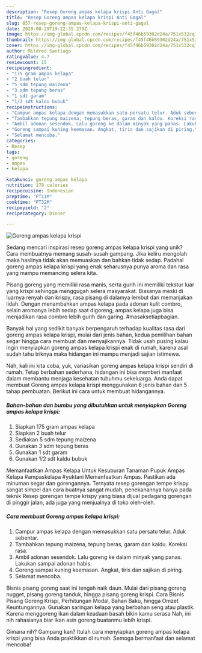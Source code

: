 ```yaml
---
description: "Resep Goreng ampas kelapa krispi Anti Gagal"
title: "Resep Goreng ampas kelapa krispi Anti Gagal"
slug: 857-resep-goreng-ampas-kelapa-krispi-anti-gagal
date: 2020-08-29T19:22:35.279Z
image: https://img-global.cpcdn.com/recipes/f45f46b59302d24a/751x532cq70/goreng-ampas-kelapa-krispi-foto-resep-utama.jpg
thumbnail: https://img-global.cpcdn.com/recipes/f45f46b59302d24a/751x532cq70/goreng-ampas-kelapa-krispi-foto-resep-utama.jpg
cover: https://img-global.cpcdn.com/recipes/f45f46b59302d24a/751x532cq70/goreng-ampas-kelapa-krispi-foto-resep-utama.jpg
author: Mildred Santiago
ratingvalue: 4.7
reviewcount: 15
recipeingredient:
- "175 gram ampas kelapa"
- "2 buah telur"
- "5 sdm tepung maizena"
- "3 sdm tepung beras"
- "1 sdt garam"
- "1/2 sdt kaldu bubuk"
recipeinstructions:
- "Campur ampas kelapa dengan memasukkan satu persatu telur. Aduk sebentar."
- "Tambahkan tepung maizena, tepung beras, garam dan kaldu. Koreksi rasa."
- "Ambil adonan sesendok. Lalu goreng ke dalam minyak yang panas. Lakukan sampai adonan habis."
- "Goreng sampai kuning keemasan. Angkat, tiris dan sajikan di piring."
- "Selamat mencoba."
categories:
- Resep
tags:
- goreng
- ampas
- kelapa

katakunci: goreng ampas kelapa 
nutrition: 178 calories
recipecuisine: Indonesian
preptime: "PT11M"
cooktime: "PT32M"
recipeyield: "2"
recipecategory: Dinner

---
```



![Goreng ampas kelapa krispi](https://img-global.cpcdn.com/recipes/f45f46b59302d24a/751x532cq70/goreng-ampas-kelapa-krispi-foto-resep-utama.jpg)

Sedang mencari inspirasi resep goreng ampas kelapa krispi yang unik? Cara membuatnya memang susah-susah gampang. Jika keliru mengolah maka hasilnya tidak akan memuaskan dan bahkan tidak sedap. Padahal goreng ampas kelapa krispi yang enak seharusnya punya aroma dan rasa yang mampu memancing selera kita.

Pisang goreng yang memiliki rasa manis, serta gurih ini memiliki tekstur luar yang krispi sehingga menggugah selera masyarakat. Biasanya meski di luarnya renyah dan krispy, rasa pisang di dalamya lembut dan memanjakan lidah. Dengan menambahkan ampas kelapa pada adonan kulit combro, selain aromanya lebih sedap saat digoreng, ampas kelapa juga bisa menjadikan rasa combro lebih gurih dan garing. #masaksetiapbagian.

Banyak hal yang sedikit banyak berpengaruh terhadap kualitas rasa dari goreng ampas kelapa krispi, mulai dari jenis bahan, kedua pemilihan bahan segar hingga cara membuat dan menyajikannya. Tidak usah pusing kalau ingin menyiapkan goreng ampas kelapa krispi enak di rumah, karena asal sudah tahu triknya maka hidangan ini mampu menjadi sajian istimewa.


Nah, kali ini kita coba, yuk, variasikan goreng ampas kelapa krispi sendiri di rumah. Tetap berbahan sederhana, hidangan ini bisa memberi manfaat dalam membantu menjaga kesehatan tubuhmu sekeluarga. Anda dapat membuat Goreng ampas kelapa krispi menggunakan 6 jenis bahan dan 5 tahap pembuatan. Berikut ini cara untuk membuat hidangannya.

<!--inarticleads1-->

##### Bahan-bahan dan bumbu yang dibutuhkan untuk menyiapkan Goreng ampas kelapa krispi:

1. Siapkan 175 gram ampas kelapa
1. Siapkan 2 buah telur
1. Sediakan 5 sdm tepung maizena
1. Gunakan 3 sdm tepung beras
1. Gunakan 1 sdt garam
1. Gunakan 1/2 sdt kaldu bubuk


Memanfaatkan Ampas Kelapa Untuk Kesuburan Tanaman Pupuk Ampas Kelapa #ampaskelapa #yuktani Memanfaatkan Ampas. Pastikan ada minuman segar dan gorengannya. Ternyata resep gorengan tempe krispy sangat simpel dan cara buatnya sangat mudah, penekanannya hanya pada teknik Resep gorengan tempe krispy yang biasa dijual pedagang gorengan di pinggir jalan, ada juga yang menjualnya di toko oleh-oleh. 

<!--inarticleads2-->

##### Cara membuat Goreng ampas kelapa krispi:

1. Campur ampas kelapa dengan memasukkan satu persatu telur. Aduk sebentar.
1. Tambahkan tepung maizena, tepung beras, garam dan kaldu. Koreksi rasa.
1. Ambil adonan sesendok. Lalu goreng ke dalam minyak yang panas. Lakukan sampai adonan habis.
1. Goreng sampai kuning keemasan. Angkat, tiris dan sajikan di piring.
1. Selamat mencoba.


Bisnis pisang goreng saat ini tengah naik daun. Mulai dari pisang goreng nugget, pisang goreng tanduk, hingga pisang goreng krispi. Cara Bisnis Pisang Goreng Krispi, Perhitungan Modal, Bahan Baku, hingga Omzet Keuntungannya. Gunakan saringan kelapa yang berbahan seng atau plastik. Karena menggoreng ikan dalam keadaan basah bikin kamu serasa Nah, ini nih rahasianya biar ikan asin goreng buatanmu lebih krispi. 

Gimana nih? Gampang kan? Itulah cara menyiapkan goreng ampas kelapa krispi yang bisa Anda praktikkan di rumah. Semoga bermanfaat dan selamat mencoba!
